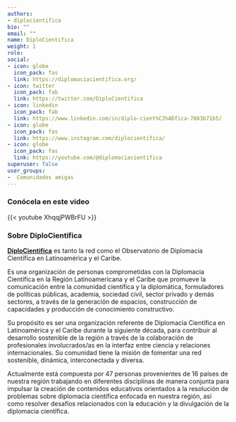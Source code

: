 ```yaml
---
authors:
- diplocientifica
bio: ""
email: ""
name: DiploCientifica
weight: 1
role: 
social:
- icon: globe
  icon_pack: fas
  link: https://diplomaciacientifica.org/
- icon: twitter
  icon_pack: fab
  link: https://twitter.com/DiploCientifica
- icon: linkedin
  icon_pack: fab
  link: https://www.linkedin.com/in/diplo-cient%C3%ADfica-7883b71b5/
- icon: globe
  icon_pack: fas
  link: https://www.instagram.com/diplocientifica/
- icon: globe
  icon_pack: fas
  link: https://youtube.com/@diplomaciacientifica
superuser: false
user_groups:
-  Comunidades amigas
---
```


### Conócela en este video

{{< youtube XhqqjPWBrFU >}} 

### Sobre DiploCientifica

**[DiploCientifica](https://diplomaciacientifica.org/)** es tanto la red como el Observatorio de Diplomacia Científica en Latinoamérica y el Caribe.

Es una organización de personas comprometidas con la Diplomacia Científica en la Región Latinoamericana y el Caribe que promueve la comunicación entre la comunidad científica y la diplomática, formuladores de políticas públicas, academia, sociedad civil, sector privado y demás sectores, a través de la generación de espacios, construcción de capacidades y producción de conocimiento constructivo.

Su propósito es ser una organización referente de Diplomacia Científica en Latinoamérica y el Caribe durante la siguiente década, para contribuir al desarrollo sostenible de la región a través de la colaboración de profesionales involucrados/as  en la interfaz entre ciencia y relaciones internacionales. Su comunidad tiene la misión de fomentar una red sostenible, dinámica, interconectada y diversa.	

Actualmente está compuesta por 47 personas provenientes de 16 países de nuestra región trabajando en diferentes disciplinas de manera conjunta para impulsar la creación de contenidos educativos orientados a la resolución de problemas sobre diplomacia científica enfocada en nuestra región, así como resolver desafíos relacionados con la educación y la divulgación de la diplomacia científica. 
